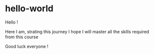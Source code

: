 # hello-world

Hello ! 

Here I am, strating this journey 
I hope I will master all the skills required from this course 

Good luck everyone ! 

